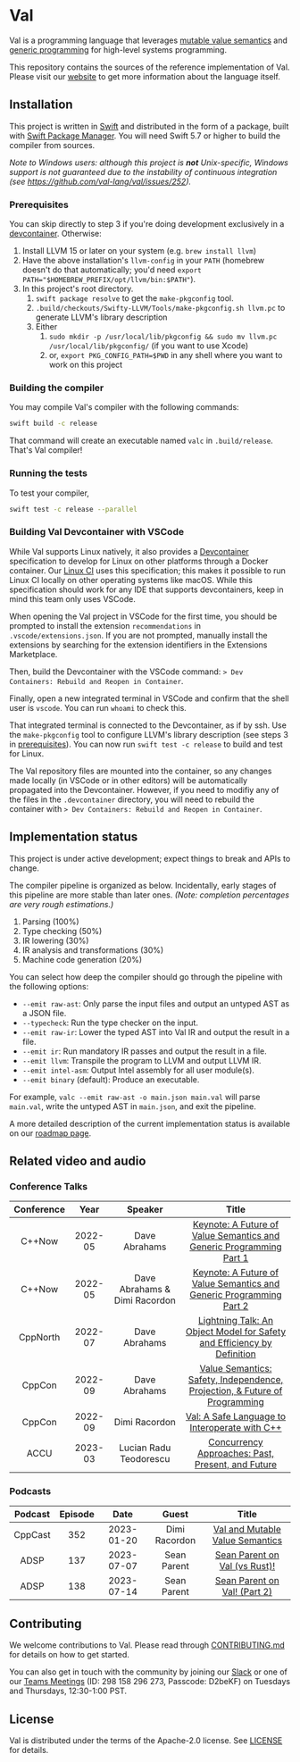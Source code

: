 # Val

Val is a programming language that leverages [mutable value semantics](https://www.jot.fm/issues/issue_2022_02/article2.pdf) and [generic programming](https://fm2gp.com) for high-level systems programming.

This repository contains the sources of the reference implementation of Val.
Please visit our [website](https://val-lang.dev) to get more information about the language itself.

## Installation

This project is written in [Swift](https://swift.org) and distributed in the form of a package, built with [Swift Package Manager](https://swift.org/package-manager/).
You will need Swift 5.7 or higher to build the compiler from sources.

*Note to Windows users: although this project is **not** Unix-specific, Windows support is not guaranteed due to the instability of continuous integration (see https://github.com/val-lang/val/issues/252).*

### Prerequisites

You can skip directly to step 3 if you're doing development exclusively in a [devcontainer](#building-val-devcontainer-with-vscode).
Otherwise:

1. Install LLVM 15 or later on your system (e.g. `brew install llvm`) 
2. Have the above installation's `llvm-config` in your `PATH` (homebrew doesn't do that automatically; you'd need `export PATH="$HOMEBREW_PREFIX/opt/llvm/bin:$PATH"`). 
3. In this project's root directory.
    1. `swift package resolve` to get the `make-pkgconfig` tool.
    2. `.build/checkouts/Swifty-LLVM/Tools/make-pkgconfig.sh llvm.pc` to generate LLVM's library description 
    3. Either
        1. `sudo mkdir -p /usr/local/lib/pkgconfig && sudo mv llvm.pc /usr/local/lib/pkgconfig/` (if you want to use Xcode)
        2. or, `export PKG_CONFIG_PATH=$PWD` in any shell where you want to work on this project
   
### Building the compiler

You may compile Val's compiler with the following commands:

```bash
swift build -c release
```

That command will create an executable named `valc` in `.build/release`.
That's Val compiler!

### Running the tests

To test your compiler, 

```bash
swift test -c release --parallel
```

### Building Val Devcontainer with VSCode

While Val supports Linux natively, it also provides a [Devcontainer](https://containers.dev/) specification to develop for Linux on other platforms through a Docker container. Our [Linux CI](.github/workflows/build-and-test.yml) uses this specification; this makes it possible to run Linux CI locally on other operating systems like macOS. While this specification should work for any IDE that supports devcontainers, keep in mind this team only uses VSCode. 

When opening the Val project in VSCode for the first time, you should be prompted to install the extension `recommendations` in `.vscode/extensions.json`. If you are not prompted, manually install the extensions by searching for the extension identifiers in the Extensions Marketplace.

Then, build the Devcontainer with the VSCode command: `> Dev Containers: Rebuild and Reopen in Container`.

Finally, open a new integrated terminal in VSCode and confirm that the shell user is `vscode`. You can run `whoami` to check this.

That integrated terminal is connected to the Devcontainer, as if by ssh.
Use the `make-pkgconfig` tool to configure LLVM's library description (see steps 3 in [prerequisites](#prerequisites)).
You can now run `swift test -c release` to build and test for Linux.

The Val repository files are mounted into the container, so any changes made locally (in VSCode or in other editors) will be automatically propagated into the Devcontainer. However, if you need to modifiy any of the files in the `.devcontainer` directory, you will need to rebuild the container with `> Dev Containers: Rebuild and Reopen in Container`.

## Implementation status

This project is under active development; expect things to break and APIs to change.

The compiler pipeline is organized as below.
Incidentally, early stages of this pipeline are more stable than later ones.
*(Note: completion percentages are very rough estimations.)*
1. Parsing (100%)
2. Type checking (50%)
3. IR lowering (30%)
4. IR analysis and transformations (30%)
5. Machine code generation (20%)

You can select how deep the compiler should go through the pipeline with the following options:
- `--emit raw-ast`: Only parse the input files and output an untyped AST as a JSON file.
- `--typecheck`: Run the type checker on the input.
- `--emit raw-ir`: Lower the typed AST into Val IR and output the result in a file.
- `--emit ir`: Run mandatory IR passes and output the result in a file.
- `--emit llvm`: Transpile the program to LLVM and output LLVM IR.
- `--emit intel-asm`: Output Intel assembly for all user module(s).
- `--emit binary` (default): Produce an executable.

For example, `valc --emit raw-ast -o main.json main.val` will parse `main.val`, write the untyped AST in `main.json`, and exit the pipeline.

A more detailed description of the current implementation status is available on our [roadmap page](https://www.val-lang.dev/pages/implementation-status.html).

## Related video and audio

### Conference Talks

| Conference |  Year   |            Speaker            |                                                           Title                                                           |
| :--------: | :-----: | :---------------------------: | :-----------------------------------------------------------------------------------------------------------------------: |
|   C++Now   | 2022-05 |         Dave Abrahams         |    [Keynote: A Future of Value Semantics and Generic Programming Part 1](https://www.youtube.com/watch?v=4Ri8bly-dJs)     |
|   C++Now   | 2022-05 | Dave Abrahams & Dimi Racordon |    [Keynote: A Future of Value Semantics and Generic Programming Part 2](https://www.youtube.com/watch?v=GsxYnEAZoNI)     |
|  CppNorth  | 2022-07 |         Dave Abrahams         |  [Lightning Talk: An Object Model for Safety and Efficiency by Definition](https://www.youtube.com/watch?v=KGL02mSaplE)   |
|   CppCon   | 2022-09 |         Dave Abrahams         | [Value Semantics: Safety, Independence, Projection, & Future of Programming](https://www.youtube.com/watch?v=QthAU-t3PQ4) |
|   CppCon   | 2022-09 |         Dimi Racordon         |               [Val: A Safe Language to Interoperate with C++](https://www.youtube.com/watch?v=ws-Z8xKbP4w)                |
|   ACCU     | 2023-03 |     Lucian Radu Teodorescu    |             [Concurrency Approaches: Past, Present, and Future](https://www.youtube.com/watch?v=uSG240pJGPM)              |

### Podcasts

| Podcast | Episode |    Date    |     Guest     |                                          Title                                          |
| :-----: | :-----: | :--------: | :-----------: | :-------------------------------------------------------------------------------------: |
| CppCast |   352   | 2023-01-20 | Dimi Racordon | [Val and Mutable Value Semantics](https://cppcast.com/val-and-mutable-value-semantics)  |
|  ADSP   |   137   | 2023-07-07 |  Sean Parent  | [Sean Parent on Val (vs Rust)!](https://adspthepodcast.com/2023/07/07/Episode-137.html) |
|  ADSP   |   138   | 2023-07-14 |  Sean Parent  | [Sean Parent on Val! (Part 2)](https://adspthepodcast.com/2023/07/14/Episode-138.html) |

## Contributing

We welcome contributions to Val.
Please read through [CONTRIBUTING.md](CONTRIBUTING.md) for details on how to get started.

You can also get in touch with the community by joining our [Slack](https://join.slack.com/t/val-qs97696/shared_invite/zt-1z3dsblrq-y4qXfEE6wr6uMEJSN9uFyg) or one of our [Teams Meetings](https://teams.microsoft.com/l/meetup-join/19%3ameeting_YjZmOTJiMjUtNDZhNy00MTcxLWJjY2YtMTQ0ZGEzY2RkY2E4%40thread.v2/0?context=%7b%22Tid%22%3a%22fa7b1b5a-7b34-4387-94ae-d2c178decee1%22%2c%22Oid%22%3a%22a102b458-98db-4c5e-acad-cfa08a096ae3%22%7d) (ID: 298 158 296 273, Passcode: D2beKF) on Tuesdays and Thursdays, 12:30-1:00 PST.

## License

Val is distributed under the terms of the Apache-2.0 license.
See [LICENSE](LICENSE) for details.
